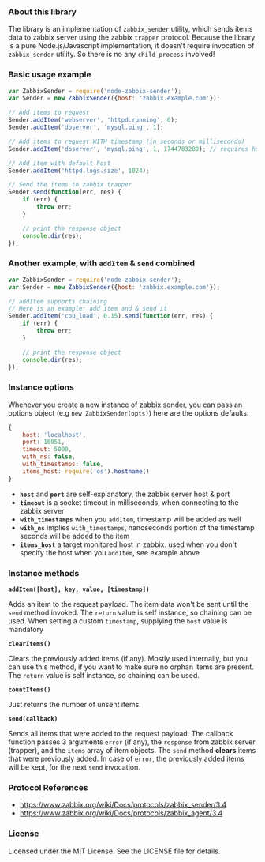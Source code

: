 ### About this library

The library is an implementation of `zabbix_sender` utility, which sends items data to zabbix server
using the zabbix `trapper` protocol. Because the library is a pure Node.js/Javascript implementation, it doesn't
require invocation of `zabbix_sender` utility. So there is no any `child_process` involved!

### Basic usage example

```javascript
var ZabbixSender = require('node-zabbix-sender');
var Sender = new ZabbixSender({host: 'zabbix.example.com'});

// Add items to request
Sender.addItem('webserver', 'httpd.running', 0);
Sender.addItem('dbserver', 'mysql.ping', 1);

// Add items to request WITH timestamp (in seconds or milliseconds)
Sender.addItem('dbserver', 'mysql.ping', 1, 1744783289); // requires hostname to be included (4 parameters)

// Add item with default host
Sender.addItem('httpd.logs.size', 1024);

// Send the items to zabbix trapper
Sender.send(function(err, res) {
    if (err) {
        throw err;
    }

    // print the response object
    console.dir(res);
});
```

### Another example, with `addItem` & `send` combined

```javascript
var ZabbixSender = require('node-zabbix-sender');
var Sender = new ZabbixSender({host: 'zabbix.example.com'});

// addItem supports chaining
// Here is an example: add item and & send it
Sender.addItem('cpu_load', 0.15).send(function(err, res) {
    if (err) {
        throw err;
    }

    // print the response object
    console.dir(res);
});
```

### Instance options

Whenever you create a new instance of zabbix sender, you can pass an options object (e.g `new ZabbixSender(opts)`)
here are the options defaults:

```javascript
{
    host: 'localhost',
    port: 10051,
    timeout: 5000,
    with_ns: false,
    with_timestamps: false,
    items_host: require('os').hostname()
}
```
- **`host`** and **`port`** are self-explanatory, the zabbix server host & port
- **`timeout`** is a socket timeout in milliseconds, when connecting to the zabbix server
- **`with_timestamps`** when you `addItem`, timestamp will be added as well
- **`with_ns`** implies `with_timestamps`, nanoseconds portion of the timestamp seconds will be added to the item
- **`items_host`** a target monitored host in zabbix. used when you don't specify the host when you `addItem`, see example above

### Instance methods

**`addItem([host], key, value, [timestamp])`**

Adds an item to the request payload. The item data won't be sent until the `send` method invoked.
The `return` value is self instance, so chaining can be used.
When setting a custom `timestamp`, supplying the `host` value is mandatory

**`clearItems()`**

Clears the previously added items (if any). Mostly used internally, but you can use this method,
if you want to make sure no orphan items are present. The `return` value is self instance, so chaining can be used.

**`countItems()`**

Just returns the number of unsent items.

**`send(callback)`**

Sends all items that were added to the request payload.
The callback function passes 3 arguments `error` (if any), the `response` from zabbix server (trapper),
and the `items` array of item objects. The `send` method **clears** items that were previously added.
In case of `error`, the previously added items will be kept, for the next `send` invocation.

### Protocol References

- https://www.zabbix.org/wiki/Docs/protocols/zabbix_sender/3.4
- https://www.zabbix.org/wiki/Docs/protocols/zabbix_agent/3.4

### License

Licensed under the MIT License. See the LICENSE file for details.
